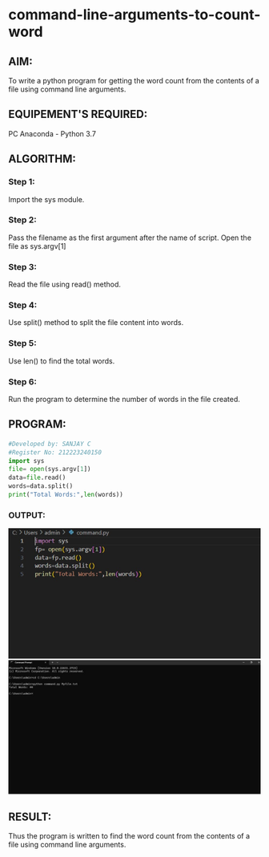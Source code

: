 # command-line-arguments-to-count-word
## AIM:
To write a python program for getting the word count from the contents of a file using command line arguments.
## EQUIPEMENT'S REQUIRED: 
PC
Anaconda - Python 3.7
## ALGORITHM: 
### Step 1:
Import the sys module.

### Step 2:
Pass the filename as the first argument after the name of script. Open the file as sys.argv[1]

### Step 3:
Read the file using read() method.

### Step 4:
Use split() method to split the file content into words.

### Step 5:
Use len() to find the total words.

### Step 6:
Run the program to determine the number of words in the file created.
## PROGRAM:
```py
#Developed by: SANJAY C
#Register No: 212223240150
import sys
file= open(sys.argv[1])
data=file.read()
words=data.split()
print("Total Words:",len(words))
```
### OUTPUT:
![](./1.jpg)
![](./2.jpg)


## RESULT:
Thus the program is written to find the word count from the contents of a file using command line arguments.
